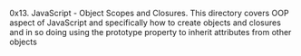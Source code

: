 0x13. JavaScript - Object Scopes and Closures.
This directory covers OOP aspect of JavaScript and specifically how to create objects and closures and in so doing using the prototype property to inherit attributes from other objects
